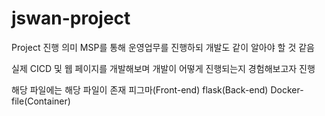 # jswan-project

Project 진행 의미
MSP를 통해 운영업무를 진행하되 개발도 같이 알아야 할 것 같음

실제 CICD 및 웹 페이지를 개발해보며
개발이 어떻게 진행되는지 경험해보고자 진행

해당 파일에는 해당 파일이 존재
피그마(Front-end)
flask(Back-end)
Docker-file(Container)
